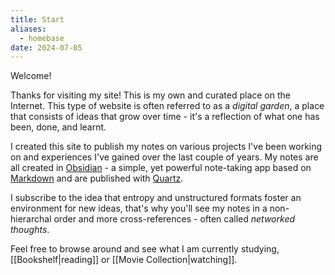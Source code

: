 ```yaml
---
title: Start
aliases:
  - homebase
date: 2024-07-05
---
```

Welcome!

Thanks for visiting my site! This is my own and curated place on the Internet. This type of website is often referred to as a *digital garden*, a place that consists of ideas that grow over time - it's a reflection of what one has been, done, and learnt.

I created this site to publish my notes on various projects I've been working on and experiences I've gained over the last couple of years. My notes are all created in [Obsidian](https://obsidian.md/) - a simple, yet powerful note-taking app based on [Markdown](https://en.wikipedia.org/wiki/Markdown) and are published with [Quartz](https://quartz.jzhao.xyz/).

I subscribe to the idea that entropy and unstructured formats foster an environment for new ideas, that's why you'll see my notes in a non-hierarchal order and more cross-references - often called *networked thoughts*.

Feel free to browse around and see what I am currently studying, [[Bookshelf|reading]] or [[Movie Collection|watching]].